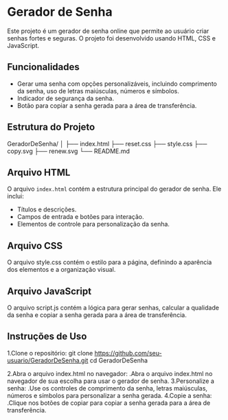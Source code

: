 
# Gerador de Senha

Este projeto é um gerador de senha online que permite ao usuário criar senhas fortes e seguras. O projeto foi desenvolvido usando HTML, CSS e JavaScript.

## Funcionalidades

- Gerar uma senha com opções personalizáveis, incluindo comprimento da senha, uso de letras maiúsculas, números e símbolos.
- Indicador de segurança da senha.
- Botão para copiar a senha gerada para a área de transferência.

## Estrutura do Projeto

GeradorDeSenha/
│
├── index.html
├── reset.css
├── style.css
├── copy.svg
├── renew.svg
└── README.md

## Arquivo HTML

O arquivo `index.html` contém a estrutura principal do gerador de senha. Ele inclui:

- Títulos e descrições.
- Campos de entrada e botões para interação.
- Elementos de controle para personalização da senha.

## Arquivo CSS
O arquivo style.css contém o estilo para a página, definindo a aparência dos elementos e a organização visual.

## Arquivo JavaScript
O arquivo script.js contém a lógica para gerar senhas, calcular a qualidade da senha e copiar a senha gerada para a área de transferência.

## Instruções de Uso
 1.Clone o repositório:
  git clone https://github.com/seu-usuario/GeradorDeSenha.git
cd GeradorDeSenha

 2.Abra o arquivo index.html no navegador:
  .Abra o arquivo index.html no navegador de sua escolha para usar o gerador de senha.
 3.Personalize a senha:
  .Use os controles de comprimento da senha, letras maiúsculas, números e símbolos para personalizar a senha gerada.
 4.Copie a senha:
   .Clique nos botões de copiar para copiar a senha gerada para a área de transferência.


